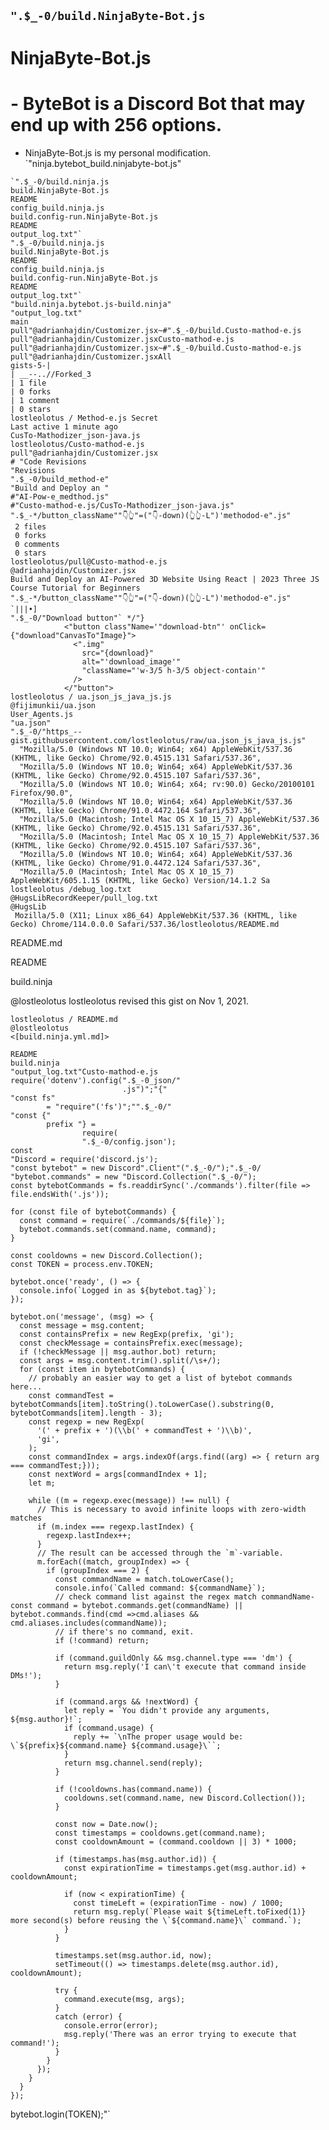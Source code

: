 ```".$_-0/build.NinjaByte-Bot.js```
---
# NinjaByte-Bot.js
#  - ByteBot is a Discord Bot that may end up with 256 options.  
  - NinjaByte-Bot.js is my personal modification.
`"ninja.bytebot_build.ninjabyte-bot.js"
```
`".$_-0/build.ninja.js
build.NinjaByte-Bot.js
README
config_build.ninja.js
build.config-run.NinjaByte-Bot.js
README
output_log.txt"`
".$_-0/build.ninja.js
build.NinjaByte-Bot.js
README
config_build.ninja.js
build.config-run.NinjaByte-Bot.js
README
output_log.txt"`
"build.ninja.bytebot.js-build.ninja"
"output_log.txt"
main
pull"@adrianhajdin/Customizer.jsx~#".$_-0/build.Custo-mathod-e.js
pull"@adrianhajdin/Customizer.jsxCusto-mathod-e.js
pull"@adrianhajdin/Customizer.jsx~#".$_-0/build.Custo-mathod-e.js
pull"@adrianhajdin/Customizer.jsxAll 
gists-5-|
| __--..//Forked_3
| 1 file
| 0 forks
| 1 comment
| 0 stars
lostleolotus / Method-e.js Secret
Last active 1 minute ago
CusTo-Mathodizer_json-java.js
lostleolotus/Custo-mathod-e.js
pull"@adrianhajdin/Customizer.jsx
# "Code Revisions
"Revisions
".$_-0/build_method-e"
"Build and Deploy an "
#"AI-Pow-e_medthod.js"
#"Custo-mathod-e.js/CusTo-Mathodizer_json-java.js"
".$_-*/button_className""👇👆"=("👇-down)(👆👆-L")'methodod-e".js"
 2 files
 0 forks
 0 comments
 0 stars
lostleolotus/pull@Custo-mathod-e.js
@adrianhajdin/Customizer.jsx
Build and Deploy an AI-Powered 3D Website Using React | 2023 Three JS Course Tutorial for Beginners
".$_-*/button_className""👇👆"=("👇-down)(👆👆-L")'methodod-e".js"
`|||•]
".$_-0/"Download button"` */"}
            <"button class"Name='"download-btn"' onClick={"download"CanvasTo"Image}">
              <".img"
                src="{download}"
                alt="'download_image'"
                "className="'w-3/5 h-3/5 object-contain'"
              />
            </"button">
lostleolotus / ua.json_js_java_js.js
@fijimunkii/ua.json
User_Agents.js
"ua.json"
".$_-0/"https_--gist.githubusercontent.com/lostleolotus/raw/ua.json_js_java_js.js"
  "Mozilla/5.0 (Windows NT 10.0; Win64; x64) AppleWebKit/537.36 (KHTML, like Gecko) Chrome/92.0.4515.131 Safari/537.36",
  "Mozilla/5.0 (Windows NT 10.0; Win64; x64) AppleWebKit/537.36 (KHTML, like Gecko) Chrome/92.0.4515.107 Safari/537.36",
  "Mozilla/5.0 (Windows NT 10.0; Win64; x64; rv:90.0) Gecko/20100101 Firefox/90.0",
  "Mozilla/5.0 (Windows NT 10.0; Win64; x64) AppleWebKit/537.36 (KHTML, like Gecko) Chrome/91.0.4472.164 Safari/537.36",
  "Mozilla/5.0 (Macintosh; Intel Mac OS X 10_15_7) AppleWebKit/537.36 (KHTML, like Gecko) Chrome/92.0.4515.131 Safari/537.36",
  "Mozilla/5.0 (Macintosh; Intel Mac OS X 10_15_7) AppleWebKit/537.36 (KHTML, like Gecko) Chrome/92.0.4515.107 Safari/537.36",
  "Mozilla/5.0 (Windows NT 10.0; Win64; x64) AppleWebKit/537.36 (KHTML, like Gecko) Chrome/91.0.4472.124 Safari/537.36",
  "Mozilla/5.0 (Macintosh; Intel Mac OS X 10_15_7) AppleWebKit/605.1.15 (KHTML, like Gecko) Version/14.1.2 Sa
lostleolotus /debug_log.txt
@HugsLibRecordKeeper/pull_log.txt
@HugsLib
 Mozilla/5.0 (X11; Linux x86_64) AppleWebKit/537.36 (KHTML, like Gecko) Chrome/114.0.0.0 Safari/537.36/lostleolotus/README.md
```
README.md

README

build.ninja

@lostleolotus lostleolotus revised this gist on Nov 1, 2021.
```
lostleolotus / README.md
@lostleolotus
<[build.ninja.yml.md]>

README
build.ninja
"output_log.txt"Custo-mathod-e.js
require('dotenv').config(".$_-0_json/"
                         .js")";"{"
"const fs" 
        = "require"('fs')";"".$_-0/"
"const {" 
        prefix "} = 
                require(
                ".$_-0/config.json');
const 
"Discord = require('discord.js');
"const bytebot" = new Discord".Client"(".$_-0/");".$_-0/
"bytebot.commands" = new "Discord.Collection(".$_-0/");
const bytebotCommands = fs.readdirSync('./commands').filter(file => file.endsWith('.js'));

for (const file of bytebotCommands) {
  const command = require(`./commands/${file}`);
  bytebot.commands.set(command.name, command);
}

const cooldowns = new Discord.Collection();
const TOKEN = process.env.TOKEN;

bytebot.once('ready', () => {
  console.info(`Logged in as ${bytebot.tag}`);
});

bytebot.on('message', (msg) => {
  const message = msg.content;
  const containsPrefix = new RegExp(prefix, 'gi');
  const checkMessage = containsPrefix.exec(message);
  if (!checkMessage || msg.author.bot) return;
  const args = msg.content.trim().split(/\s+/);
  for (const item in bytebotCommands) {
    // probably an easier way to get a list of bytebot commands here...
    const commandTest = bytebotCommands[item].toString().toLowerCase().substring(0, bytebotCommands[item].length - 3);
    const regexp = new RegExp(
      '(' + prefix + ')(\\b(' + commandTest + ')\\b)',
      'gi',
    );
    const commandIndex = args.indexOf(args.find((arg) => { return arg === commandTest;}));
    const nextWord = args[commandIndex + 1];
    let m;

    while ((m = regexp.exec(message)) !== null) {
      // This is necessary to avoid infinite loops with zero-width matches
      if (m.index === regexp.lastIndex) {
        regexp.lastIndex++;
      }
      // The result can be accessed through the `m`-variable.
      m.forEach((match, groupIndex) => {
        if (groupIndex === 2) {
          const commandName = match.toLowerCase();
          console.info(`Called command: ${commandName}`);
          // check command list against the regex match commandName-const command = bytebot.commands.get(commandName) || bytebot.commands.find(cmd =>cmd.aliases && cmd.aliases.includes(commandName));
          // if there's no command, exit.
          if (!command) return;

          if (command.guildOnly && msg.channel.type === 'dm') {
            return msg.reply('I can\'t execute that command inside DMs!');
          }

          if (command.args && !nextWord) {
            let reply = `You didn't provide any arguments, ${msg.author}!`;
            if (command.usage) {
              reply += `\nThe proper usage would be: \`${prefix}${command.name} ${command.usage}\``;
            }
            return msg.channel.send(reply);
          }

          if (!cooldowns.has(command.name)) {
            cooldowns.set(command.name, new Discord.Collection());
          }

          const now = Date.now();
          const timestamps = cooldowns.get(command.name);
          const cooldownAmount = (command.cooldown || 3) * 1000;

          if (timestamps.has(msg.author.id)) {
            const expirationTime = timestamps.get(msg.author.id) + cooldownAmount;

            if (now < expirationTime) {
              const timeLeft = (expirationTime - now) / 1000;
              return msg.reply(`Please wait ${timeLeft.toFixed(1)} more second(s) before reusing the \`${command.name}\` command.`);
            }
          }

          timestamps.set(msg.author.id, now);
          setTimeout(() => timestamps.delete(msg.author.id), cooldownAmount);

          try {
            command.execute(msg, args);
          }
          catch (error) {
            console.error(error);
            msg.reply('There was an error trying to execute that command!');
          }
        }
      });
    }
  }
});
```
bytebot.login(TOKEN);"`
